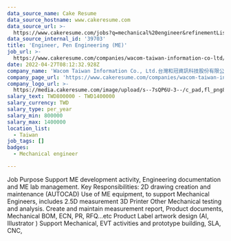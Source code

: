 ```yaml
---
data_source_name: Cake Resume
data_source_hostname: www.cakeresume.com
data_source_url: >-
  https://www.cakeresume.com/jobs?q=mechanical%20engineer&refinementList%5Blang_name%5D%5B0%5D=English&refinementList%5Bsalary_type%5D=per_year&range%5Bsalary_range%5D%5Bmin%5D=1000000&page=3
data_source_internal_id: '39703'
title: 'Engineer, Pen Engineering (ME)'
job_url: >-
  https://www.cakeresume.com/companies/wacom-taiwan-information-co-ltd/jobs/engineer-pen-engineering-me
date: 2022-04-27T08:12:32.928Z
company_name: 'Wacom Taiwan Information Co., Ltd.台灣和冠資訊科技股份有限公司'
company_page_url: 'https://www.cakeresume.com/companies/wacom-taiwan-information-co-ltd'
company_logo_url: >-
  https://media.cakeresume.com/image/upload/s--7sQP6U-3--/c_pad,fl_png8,h_200,w_200/v1651221446/jcxe5g3x6kfdqck4upxi.png
salary_text: TWD800000 - TWD1400000
salary_currency: TWD
salary_type: per_year
salary_min: 800000
salary_max: 1400000
location_list:
  - Taiwan
job_tags: []
badges:
  - Mechanical engineer

---
```


Job Purpose Support ME development activity, Engineering documentation and ME lab management. Key Responsibilities: 2D drawing creation and maintenance (AUTOCAD) Use of ME equipment, to support Mechanical Engineers, includes 2.5D measurement 3D Printer Other Mechanical testing and analysis. Create and maintain measurement report, Product documents, Mechanical BOM, ECN, PR, RFQ…etc Product Label artwork design (AI, Illustrator ) Support Mechanical, EVT activities and prototype building, SLA, CNC,